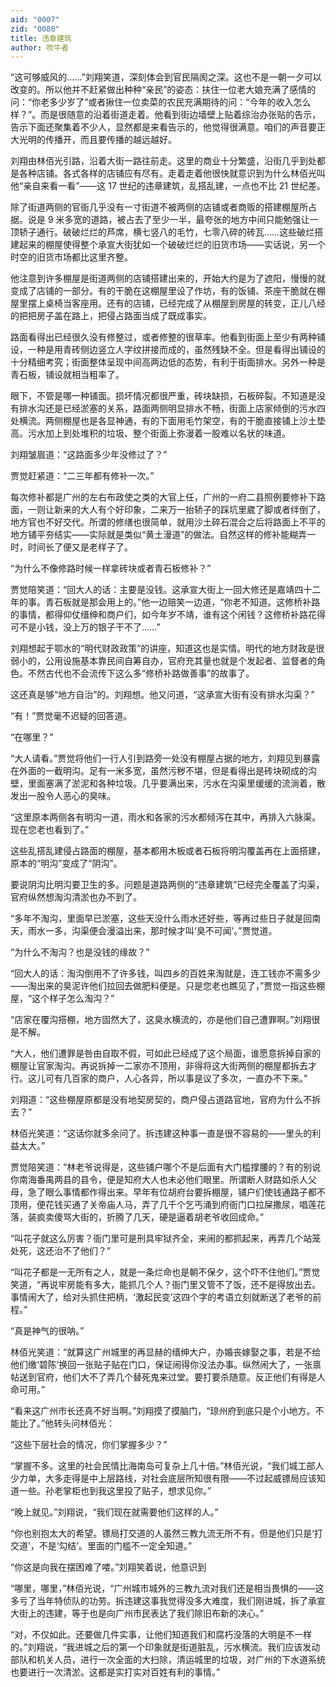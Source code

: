 ```yaml
---
aid: "0007"
zid: "0080"
title: 违章建筑
author: 吹牛者
---
```


“这可够威风的……”刘翔笑道，深刻体会到官民隔阂之深。这也不是一朝一夕可以改变的。所以他并不赶紧做出种种“亲民”的姿态：扶住一位老大娘充满了感情的问：“你老多少岁了”或者揪住一位卖菜的农民充满期待的问：“今年的收入怎么样？”。而是很随意的沿着街道走着。他看到街边墙壁上贴着综治办张贴的告示，告示下面还聚集着不少人，显然都是来看告示的，他觉得很满意。咱们的声音要正大光明的传播开，而且要传播的越远越好。

刘翔由林佰光引路，沿着大街一路往前走。这里的商业十分繁盛，沿街几乎到处都是各种店铺。各式各样的店铺应有尽有。走着走着他很快就意识到为什么林佰光叫他“亲自来看一看”——这 17 世纪的违章建筑，乱搭乱建，一点也不比 21 世纪差。

除了街道两侧的官衙几乎没有一寸街道不被两侧的店铺或者商贩的搭建棚屋所占据。说是 9 米多宽的道路，被占去了至少一半，最夸张的地方中间只能勉强让一顶轿子通行。破破烂烂的芦席，横七竖八的毛竹，七零八碎的砖瓦……这些破烂搭建起来的棚屋使得整个承宣大街犹如一个破破烂烂的旧货市场——实话说，另一个时空的旧货市场都比这里齐整。

他注意到许多棚屋是街道两侧的店铺搭建出来的，开始大约是为了遮阳，慢慢的就变成了店铺的一部分。有的干脆在这棚屋里设了作坊，有的饭铺、茶座干脆就在棚屋里摆上桌椅当客座用。还有的店铺，已经完成了从棚屋到房屋的转变，正儿八经的把把房子盖在路上，把侵占路面当成了既成事实。

路面看得出已经很久没有修整过，或者修整的很草率。他看到街面上至少有两种铺设，一种是用青砖侧边竖立人字纹拼接而成的，虽然残缺不全。但是看得出铺设的十分精细考究；街面整体呈现中间高两边低的态势，有利于街面排水。另外一种是青石板，铺设就相当粗率了。

眼下，不管是哪一种铺面。损坏情况都很严重，砖块缺损，石板碎裂。不知道是没有排水沟还是已经淤塞的关系，路面两侧明显排水不畅，街面上店家倾倒的污水四处横流。两侧棚屋也是各显神通，有的下面用毛竹架空，有的干脆直接铺上沙土垫高。污水加上到处堆积的垃圾、整个街面上弥漫着一股难以名状的味道。

刘翔皱眉道：“这路面多少年没修过了？”

贾觉赶紧道：“二三年都有修补一次。”

每次修补都是广州的左右布政使之类的大官上任，广州的一府二县照例要修补下路面，一则让新来的大人有个好印象，二来万一抬轿子的踩坑里崴了脚或者绊倒了，地方官也不好交代。所谓的修缮也很简单，就用沙土碎石混合之后将路面上不平的地方铺平夯结实——实际就是类似“黄土漫道”的做法。自然这样的修补能糊弄一时，时间长了便又是老样子了。

“为什么不像修路时候一样拿砖块或者青石板修补？”

贾觉陪笑道：“回大人的话：主要是没钱。这承宣大街上一回大修还是嘉靖四十二年的事。青石板就是那会用上的。”他一边赔笑一边道，“你老不知道。这修桥补路的事情，都得仰仗缙绅和商户们，如今年岁不靖，谁有这个闲钱？这修桥补路花得可不是小钱，没上万的银子干不了……”

刘翔想起于鄂水的“明代财政政策”的讲座，知道这也是实情。明代的地方财政是很弱小的，公用设施基本靠民间自筹自办，官府充其量也就是个发起者、监督者的角色。不然古代也不会流传下这么多“修桥补路做善事”的故事了。

这还真是够“地方自治”的。刘翔想。他又问道，“这承宣大街有没有排水沟渠？”

“有！”贾觉毫不迟疑的回答道。

“在哪里？”

“大人请看。”贾觉将他们一行人引到路旁一处没有棚屋占据的地方，刘翔见到暴露在外面的一截明沟。足有一米多宽，虽然污秽不堪，但是看得出是砖块砌成的沟壁，里面塞满了淤泥和各种垃圾。几乎要满出来，污水在沟渠里缓缓的流淌着，散发出一股令人恶心的臭味。

“这里原本两侧各有明沟一道，雨水和各家的污水都倾泻在其中，再排入六脉渠。现在您老也看到了。”

这些乱搭乱建侵占路面的棚屋，基本都用木板或者石板将明沟覆盖再在上面搭建，原本的“明沟”变成了“阴沟”。

要说阴沟比明沟要卫生的多。问题是道路两侧的“违章建筑”已经完全覆盖了沟渠，官府纵然想淘沟清淤也办不到了。

“多年不淘沟，里面早已淤塞，这些天没什么雨水还好些，等再过些日子就是回南天，雨水一多，沟渠便会漫溢出来，那时候才叫‘臭不可闻’。”贾觉道。

“为什么不淘沟？也是没钱的缘故？”

“回大人的话：淘沟倒用不了许多钱，叫四乡的百姓来淘就是，连工钱亦不需多少——淘出来的臭泥许他们拉回去做肥料便是。只是您老也瞧见了，”贾觉一指这些棚屋，“这个样子怎么淘沟？”

“店家在覆沟搭棚，地方固然大了，这臭水横流的，亦是他们自己遭罪啊。”刘翔很是不解。

“大人，他们遭罪是咎由自取不假，可如此已经成了这个局面，谁愿意拆掉自家的棚屋让官家淘沟。再说拆掉一二家亦不顶用，非得将这大街两侧的棚屋都拆去才行。这儿可有几百家的商户，人心各异，所以事是议了多次，一直办不下来。”

刘翔道：“这些棚屋原都是没有地契房契的，商户侵占道路官地，官府为什么不拆去？”

林佰光笑道：“这话你就多余问了。拆违建这种事一直是很不容易的——里头的利益太大。”

贾觉陪笑道：“林老爷说得是，这些铺户哪个不是后面有大门槛撑腰的？有的别说你南海番禺两县的县令，便是知府大人也未必他们眼里。所谓断人财路如杀人父母，急了眼么事情都作得出来。早年有位胡府台要拆棚屋，铺户们使钱通路子都不顶用，便花钱买通了关帝庙人马，弄了几千个乞丐涌到府衙门口拉屎撒尿，唱莲花落，装疯卖傻骂大街的，折腾了几天，硬是逼着胡老爷收回成命。”

“叫花子就这么厉害？衙门里可是刑具牢狱齐全，来闹的都抓起来，再弄几个站笼处死，这还治不了他们？”

“叫花子都是一无所有之人，就是一条烂命也是朝不保夕，这个吓不住他们。”贾觉笑道，“再说牢房能有多大，能抓几个人？衙门里又管不了饭，还不是得放出去。事情闹大了，给对头抓住把柄，‘激起民变’这四个字的考语立刻就断送了老爷的前程。”

“真是神气的很呐。”

林佰光笑道：“就算这广州城里的再显赫的缙绅大户，办婚丧嫁娶之事，若是不给他们缴‘碧陈’换回一张贴子贴在门口，保证闹得你没法办事。纵然闹大了，一张禀帖送到官府，他们大不了弄几个替死鬼来过堂。要打要杀随意。反正他们有得是人命可用。”

“看来这广州市长还真不好当啊。”刘翔摸了摸脑门，“琼州府到底只是个小地方。不能比了。”他转头问林佰光：

“这些下层社会的情况，你们掌握多少？”

“掌握不多。这里的社会民情比海南岛可复杂上几十倍。”林佰光说，“我们城工部人少力单，大多走得是中上层路线，对社会底层所知很有限——不过起威镖局应该知道一些。孙老掌柜也到我这里投了贴子，想求见你。”

“晚上就见。”刘翔说，“我们现在就需要他们这样的人。”

“你也别抱太大的希望。镖局打交道的人虽然三教九流无所不有，但是他们只是‘打交道’，不是‘勾结’。里面的门槛不一定全知道。”

“你这是向我在摆困难了喽。”刘翔笑着说，他意识到

“哪里，哪里，”林佰光说，“广州城市城外的三教九流对我们还是相当畏惧的——这多亏了当年特侦队的功劳。拆违建这事我觉得没多大难度，我们刚进城，拆了承宣大街上的违建，等于也是向广州市民表达了我们除旧布新的决心。”

“对，不仅如此。还要做几件实事，让他们知道我们和腐朽没落的大明是不一样的。”刘翔说，“我进城之后的第一个印象就是街道脏乱，污水横流。我们应该发动部队和机关人员，进行一次全面的大扫除，清运城里的垃圾，对广州的下水道系统也要进行一次清淤。这都是实打实对百姓有利的事情。”

